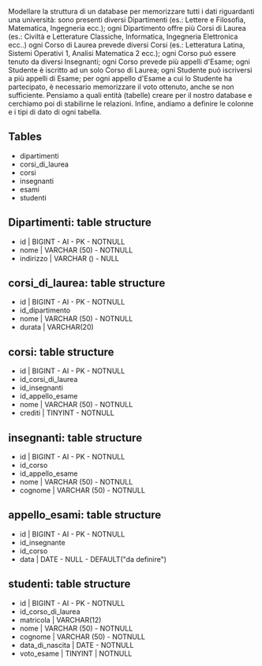 Modellare la struttura di un database per memorizzare tutti i dati riguardanti una università:
sono presenti diversi Dipartimenti (es.: Lettere e Filosofia, Matematica, Ingegneria ecc.);
ogni Dipartimento offre più Corsi di Laurea (es.: Civiltà e Letterature Classiche, Informatica, Ingegneria Elettronica ecc..)
ogni Corso di Laurea prevede diversi Corsi (es.: Letteratura Latina, Sistemi Operativi 1, Analisi Matematica 2 ecc.);
ogni Corso può essere tenuto da diversi Insegnanti;
ogni Corso prevede più appelli d'Esame;
ogni Studente è iscritto ad un solo Corso di Laurea;
ogni Studente può iscriversi a più appelli di Esame;
per ogni appello d'Esame a cui lo Studente ha partecipato, è necessario memorizzare il voto ottenuto, anche se non sufficiente. Pensiamo a quali entità (tabelle) creare per il nostro database e cerchiamo poi di stabilirne le relazioni. Infine, andiamo a definire le colonne e i tipi di dato di ogni tabella.

## Tables
- dipartimenti
- corsi_di_laurea
- corsi
- insegnanti
- esami
- studenti

## Dipartimenti: table structure
- id | BIGINT - AI - PK - NOTNULL
- nome | VARCHAR (50) - NOTNULL
- indirizzo | VARCHAR () - NULL


## corsi_di_laurea: table structure
- id | BIGINT - AI - PK - NOTNULL
- id_dipartimento
- nome | VARCHAR (50) - NOTNULL
- durata | VARCHAR(20)


## corsi: table structure
- id | BIGINT - AI - PK - NOTNULL
- id_corsi_di_laurea
- id_insegnanti
- id_appello_esame
- nome | VARCHAR (50) - NOTNULL
- crediti | TINYINT - NOTNULL


## insegnanti: table structure
- id | BIGINT - AI - PK - NOTNULL
- id_corso
- id_appello_esame
- nome | VARCHAR (50) - NOTNULL
- cognome | VARCHAR (50) - NOTNULL

## appello_esami: table structure
- id | BIGINT - AI - PK - NOTNULL
- id_insegnante
- id_corso
- data | DATE - NULL - DEFAULT("da definire")

## studenti: table structure
- id | BIGINT - AI - PK - NOTNULL
- id_corso_di_laurea
- matricola | VARCHAR(12)
- nome | VARCHAR (50) - NOTNULL
- cognome | VARCHAR (50) - NOTNULL
- data_di_nascita | DATE - NOTNULL
- voto_esame | TINYINT | NOTNULL



